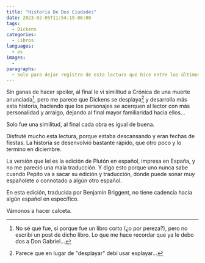 ```yaml
---
title: "Historia De Dos Ciudades"
date: 2023-02-05T11:54:19-06:00
tags:
  - Dickens
categories:
  - Libros
languages:
  - es
images:
  - 
paragraphs:
  - Solo para dejar registro de esta lectura que hice entre los últimos días de diciembre y el inicio de enero, es el primer libro que leo de Dickens.
---
```


Sin ganas de hacer spoiler, al final le vi similitud a Crónica de una muerte anunciada[^1], pero me parece que Dickens se desplaya[^2] y desarrolla más esta historia, haciendo que los personajes se acerquen al lector con más personalidad y arraigo, dejando al final mayor familiaridad hacia ellos...

Solo fue una similitud, al final cada obra es igual de buena.

Disfruté mucho esta lectura, porque estaba descansando y eran fechas de fiestas. La historia se desenvolvió bastante rápido, que otro poco y lo termino en diciembre.

La versión que leí es la edición de Plutón en español, impresa en España, y no me pareció una mala traducción. Y digo esto porque uno nunca sabe cuando Pepito va a sacar su edición y traducción, donde puede sonar muy españolete o connotado a algún otro español.

En esta edición, traducida por Benjamin Briggent, no tiene cadencia hacia algún español en específico.

Vámonos a hacer calceta.


[^1]: No sé qué fue, si porque fue un libro corto (¿o por pereza?), pero no escribí un post de dicho libro. Lo que me hace recordar que ya le debo dos a Don Gabriel...
[^2]: Parece que en lugar de "desplayar" debí usar explayar...
